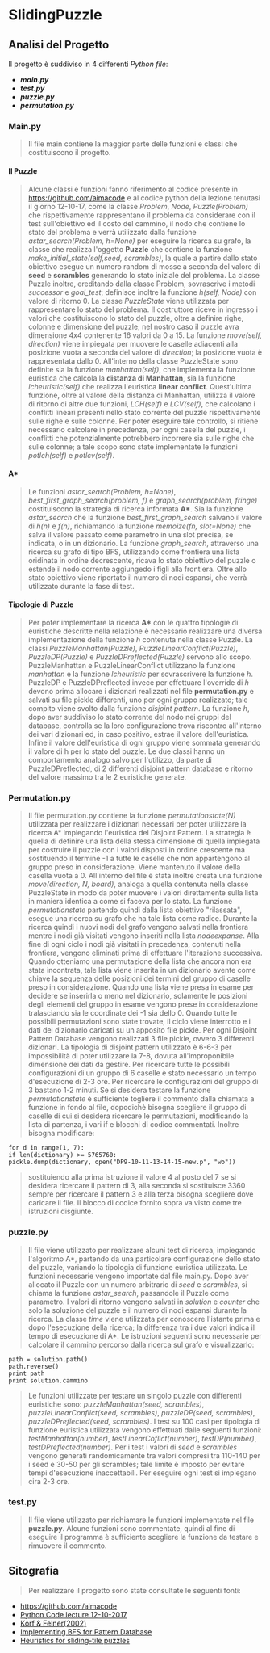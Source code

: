 # SlidingPuzzle

## Analisi del Progetto

Il progetto è suddiviso in 4 differenti *Python file*:
- ***main.py***
- ***test.py***
- ***puzzle.py***
- ***permutation.py***

### Main.py

> Il file main contiene la maggior parte delle funzioni e classi che costituiscono il progetto.

#### Il Puzzle

> Alcune classi e funzioni fanno riferimento al codice presente in https://github.com/aimacode e al codice python della lezione tenutasi il giorno 12-10-17, come la classe *Problem*, *Node*, *Puzzle(Problem)* che rispettivamente rappresentano il problema da considerare con il test sull'obiettivo ed il costo del cammino, il nodo che contiene lo stato del problema e verrà utilizzato dalla funzione *astar_search(Problem, h=None)* per eseguire la ricerca su grafo, la classe che realizza l'oggetto **Puzzle** che contiene la funzione *make_initial_state(self,seed, scrambles)*, la quale a partire dallo stato obiettivo esegue un numero random di mosse a seconda del valore di **seed** e **scrambles** generando lo stato iniziale del problema. La classe Puzzle  inoltre, ereditando dalla classe Problem, sovrascrive i metodi *successor* e *goal_test*; definisce inoltre la funzione *h(self, Node)* con valore di ritorno 0. La classe *PuzzleState* viene utilizzata per rappresentare lo stato del problema. Il costruttore riceve in ingresso i valori che costituiscono lo stato del puzzle, oltre a definire righe, colonne e dimensione del puzzle; nel nostro caso il puzzle avra dimensione 4x4 contenente  16 valori da 0 a 15. La funzione *move(self, direction)* viene impiegata per muovere le caselle adiacenti alla posizione vuota a seconda del valore di *direction*; la posizione vuota è rappresentata dallo 0. All'interno della classe PuzzleState sono definite sia la funzione *manhattan(self)*, che implementa la funzione euristica che calcola la **distanza di Manhattan**, sia la funzione *lcheuristic(self)* che realizza l'euristica **linear conflict**. Quest'ultima funzione, oltre al valore della distanza di Manhattan, utilizza il valore di ritorno di altre due funzioni, *LCH(self)* e *LCV(self)*, che calcolano i conflitti lineari presenti nello stato corrente del puzzle rispettivamente sulle righe e sulle colonne. Per poter eseguire tale controllo, si ritiene necessario calcolare in precedenza, per ogni casella del puzzle, i conflitti che potenzialmente potrebbero incorrere sia sulle righe che sulle colonne; a tale scopo sono state implementate le funzioni *potlch(self)* e *potlcv(self)*. 

#### A*

> Le funzioni *astar_search(Problem, h=None)*, *best_first_graph_search(problem, f)* e *graph_search(problem, fringe)* costituiscono la strategia di ricerca informata **A\***. Sia la funzione *astar_search* che la funzione *best_first_graph_search* salvano il valore di *h(n)* e *f(n)*, richiamando la funzione *memoize(fn, slot=None)* che salva il valore passato come parametro in una slot precisa, se indicata, o in un dizionario. La funzione *graph_search*, attraverso una ricerca su grafo di tipo BFS, utilizzando come frontiera una lista oridinata in ordine decrescente, ricava lo stato obiettivo del puzzle o estende il nodo corrente aggiungedo i figli alla frontiera. Oltre allo stato obiettivo viene riportato il numero di nodi espansi, che verrà utilizzato durante la fase di test.

#### Tipologie di Puzzle

> Per poter implementare la ricerca **A\*** con le quattro tipologie di euristiche descritte nella relazione è necessario realizzare una diversa implementazione della funzione *h* contenuta nella classe Puzzle. La classi *PuzzleManhattan(Puzzle)*, *PuzzleLinearConflict(Puzzle)*, *PuzzleDP(Puzzle)* e *PuzzleDPreflected(Puzzle)* servono allo scopo. PuzzleManhattan e PuzzleLinearConflict utilizzano la funzione *manhattan* e la funzione *lcheuristic* per sovrascrivere la funzione *h*. PuzzleDP e PuzzleDPreflected invece per effettuare l'override di *h* devono prima allocare i dizionari realizzati nel file **permutation.py** e salvati su file pickle differenti, uno per ogni gruppo realizzato; tale compito viene svolto dalla funzione *disjoint pattern*. La funzione *h*, dopo aver suddiviso lo stato corrente del nodo nei gruppi del database, controlla se la loro configurazione trova riscontro all'interno dei vari dizionari ed, in caso positivo, estrae il valore dell'euristica. Infine il valore dell'euristica di ogni gruppo viene sommata generando il valore di h per lo stato del puzzle. Le due classi hanno un comportamento analogo salvo per l'utilizzo, da parte di PuzzleDPreflected, di 2 differenti disjoint pattern database e ritorno del valore massimo tra le 2 euristiche generate.  

### Permutation.py
> Il file permutation.py contiene la funzione *permutationstate(N)* utilizzata per realizzare i dizionari necessari per poter utilizzare la ricerca A\* impiegando l'euristica del Disjoint Pattern. La strategia è quella di definire una lista della stessa dimensione di quella impiegata per costruire il puzzle con i valori disposti in ordine crescente ma sostituendo il termine -1 a tutte le caselle che non appartengono al gruppo preso in considerazione. Viene mantenuto il valore della casella vuota a 0. All'interno del file è stata inoltre creata una funzione *move(direction, N, board)*, analoga a quella contenuta nella classe PuzzleState in modo da poter muovere i valori direttamente sulla lista in maniera identica a come si faceva per lo stato. La funzione *permutationstate* partendo quindi dalla lista obiettivo "rilassata", esegue una ricerca su grafo che ha tale lista come radice. Durante la ricerca quindi i nuovi nodi del grafo vengono salvati nella frontiera mentre i nodi già visitati vengono inseriti nella lista *nodeexpanse*. Alla fine di ogni ciclo i nodi già visitati in precedenza, contenuti nella frontiera, vengono eliminati prima di effettuare l'iterazione successiva. Quando otteniamo una permutazione della lista che ancora non era stata incontrata, tale lista viene inserita in un dizionario avente come chiave la sequenza delle posizioni dei termini del gruppo di caselle preso in considerazione. Quando una lista viene presa in esame per decidere se inserirla o meno nel dizionario, solamente le posizioni degli elementi del gruppo in esame vengono prese in considerazione tralasciando sia le coordinate dei -1 sia dello 0. Quando tutte le possibili permutazioni sono state trovate, il ciclo viene interrotto e i dati del dizionario caricati su un apposito file pickle. Per ogni Disjoint Pattern Database vengono realizzati 3 file pickle, ovvero 3 differenti dizionari. La tipologia di disjoint pattern utilizzato è 6-6-3 per impossibilità di poter utilizzare la 7-8, dovuta all'improponibile dimensione dei dati da gestire. Per ricercare tutte le possibili configurazioni di un gruppo di 6 caselle è stato necessario un tempo d'esecuzione di 2-3 ore. Per ricercare le configurazioni del gruppo di 3 bastano 1-2 minuti. Se si desidera testare la funzione *permutationstate* è sufficiente togliere il commento dalla chiamata a funzione in fondo al file, dopodichè bisogna scegliere il gruppo di caselle di cui si desidera ricercare le permutazioni, modificando la lista di partenza, i vari if e blocchi di codice commentati. Inoltre bisogna modificare:

    for d in range(1, 7):
    if len(dictionary) >= 5765760:
    pickle.dump(dictionary, open("DP9-10-11-13-14-15-new.p", "wb"))

> sostituiendo alla prima istruzione il valore 4 al posto del 7 se si desidera ricercare il pattern di 3, alla seconda si sostituisce 3360 sempre per ricercare il pattern 3 e alla terza bisogna scegliere dove caricare il file. Il blocco di codice fornito sopra va visto come tre istruzioni disgiunte.

### puzzle.py 
> Il file viene utilizzato per realizzare alcuni test di ricerca, impiegando l'algoritmo A\*, partendo da una particolare configurazione dello stato del puzzle, variando la tipologia di funzione euristica utilizzata. Le funzioni necessarie vengono importate dal file main.py. Dopo aver allocato il Puzzle con un numero arbitrario di *seed* e *scrambles*, si chiama la funzione *astar_search*, passandole il Puzzle come parametro. I valori di ritorno vengono salvati in *solution* e *counter* che solo la soluzione del puzzle e il numero di nodi espansi durante la ricerca. La classe *time* viene utilizzata per conoscere l'istante prima e dopo l'esecuzione della ricerca; la differenza tra i due valori indica il tempo di esecuzione di A\*. Le istruzioni seguenti sono necessarie per calcolare il cammino percorso dalla ricerca sul grafo e visualizzarlo:

    path = solution.path()
    path.reverse()
    print path
    print solution.cammino

> Le funzioni utilizzate per testare un singolo puzzle con differenti euristiche sono: *puzzleManhattan(seed, scrambles)*, *puzzleLinearConflict(seed, scrambles)*, *puzzleDP(seed, scrambles)*, *puzzleDPreflected(seed, scrambles)*. 
I test su 100 casi per tipologia di funzione euristica utilizzata vengono effettuati dalle seguenti funzioni: *testManhattan(number)*, *testLinearCoflict(number)*, *testDP(number)*, *testDPreflected(number)*. Per i test i valori di *seed* e *scrambles* vengono generati randomicamente tra valori compresi tra 110-140 per i seed e 30-50 per gli scrambles; tale limite è imposto per evitare tempi d'esecuzione inaccettabili. Per eseguire ogni test si impiegano cira 2-3 ore.

### test.py
> Il file viene utilizzato per richiamare le funzioni implementate nel file **puzzle.py**. Alcune funzioni sono commentate, quindi al fine di eseguire il programma è sufficiente scegliere la funzione da testare e rimuovere il commento.

## Sitografia
> Per realizzare il progetto sono state consultate le seguenti fonti:
- https://github.com/aimacode
- [Python Code lecture 12-10-2017](http://ai.dinfo.unifi.it/teaching/ai17/search.zip)
- [Korf & Felner(2002)](https://www.sciencedirect.com/science/article/pii/S0004370201000923)
- [Implementing BFS for Pattern Database](https://algorithmsinsight.wordpress.com/graph-theory-2/implementing-bfs-for-pattern-database/)
- [Heuristics for sliding-tile puzzles](https://slideplayer.com/slide/1511516/)

